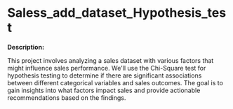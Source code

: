 # Saless_add_dataset_Hypothesis_test
**Description:**

This project involves analyzing a sales dataset with various factors that might influence sales performance. We'll use the Chi-Square test for hypothesis testing to determine if there are significant associations between different categorical variables and sales outcomes. The goal is to gain insights into what factors impact sales and provide actionable recommendations based on the findings.
